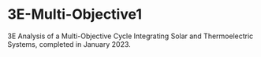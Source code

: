 # 3E-Multi-Objective1
3E Analysis of a Multi-Objective Cycle Integrating Solar and Thermoelectric Systems, completed in January 2023.
